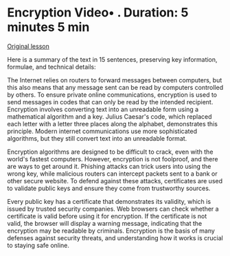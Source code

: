 # Encryption Video• . Duration: 5 minutes 5 min

[Original lesson](https://www.coursera.org/learn/uol-how-computers-work/lecture/Rgo20/encryption)

Here is a summary of the text in 15 sentences, preserving key information, formulae, and technical details:

The Internet relies on routers to forward messages between computers, but this also means that any message sent can be read by computers controlled by others. To ensure private online communications, encryption is used to send messages in codes that can only be read by the intended recipient. Encryption involves converting text into an unreadable form using a mathematical algorithm and a key. Julius Caesar's code, which replaced each letter with a letter three places along the alphabet, demonstrates this principle. Modern internet communications use more sophisticated algorithms, but they still convert text into an unreadable format.

Encryption algorithms are designed to be difficult to crack, even with the world's fastest computers. However, encryption is not foolproof, and there are ways to get around it. Phishing attacks can trick users into using the wrong key, while malicious routers can intercept packets sent to a bank or other secure website. To defend against these attacks, certificates are used to validate public keys and ensure they come from trustworthy sources.

Every public key has a certificate that demonstrates its validity, which is issued by trusted security companies. Web browsers can check whether a certificate is valid before using it for encryption. If the certificate is not valid, the browser will display a warning message, indicating that the encryption may be readable by criminals. Encryption is the basis of many defenses against security threats, and understanding how it works is crucial to staying safe online.

